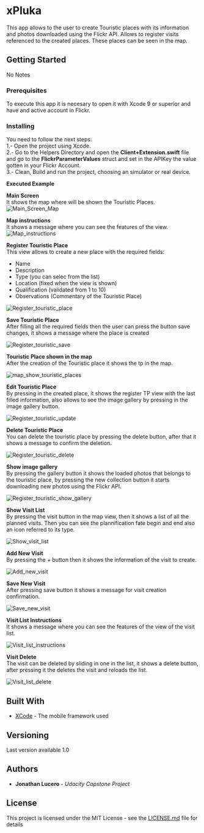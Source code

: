 # xPluka
This app allows to the user to create Touristic places with its information and photos downloaded using the Flickr API. 
Allows to register visits referenced to the created places.
These places can be seen in the map.
## Getting Started
No Notes
### Prerequisites
To execute this app it is necesary to open it with Xcode 9 or superior and have and active account in Flickr.
### Installing
You need to follow the next steps:<br />
1.- Open the project using Xcode.<br />
2.- Go to the Helpers Directory and open the **Client+Extension.swift** file and go to the  **FlickrParameterValues** struct and set in the APIKey the value gotten in your Flickr Account.<br />
3.- Clean, Build and run the project, choosing an simulator or real device.<br />

**Executed Example**

**Main Screen**<br/>
It shows the map where will be shown the Touristic Places.<br/>
![Main_Screen_Map](xpluka-map-1_1.png)

**Map instructions**<br/>
It shows a message where you can see the features of the view.<br/>
![Map_instructions](xpluka-map-instructions_1.png)

**Register Touristic Place**<br/>
This view allows to create a new place with the required fields:<br/>
* Name<br/>
* Description<br/>
* Type (you can selec from the list)<br/>
* Location (fixed when the view is shown)<br/>
* Qualification (validated from 1 to 10)<br/>
* Observations (Commentary of the Touristic Place)<br/>

![Register_touristic_place](xpluka-register-touristic-place_1.png)<br/>

**Save Touristic Place** <br/>
After filling all the required fields then the user can press the button save changes, it shows a message where the place is created<br/>

![Register_touristic_save](xpluka-register-touristic-place-save-changes_1.png)<br/>

**Touristic Place shown in the map**<br/>
After the creation of the Touristic place it shows the tp in the map.<br/> 

![map_show_touristic_places](xpluka-register-touristic-place-show-tp_1.png)<br/>

**Edit Touristic Place**<br/>
By pressing in the created place, it shows the register TP view with the last filled information, also allows to see the image gallery by pressing in the image gallery button.<br/>

![Register_touristic_update](xpluka-register-touristic-place-update-changes_1.png)<br/>

**Delete Touristic Place**<br/>
You can delete the touristic place by pressing the delete button, after that it shows a message to confirm the deletion.<br/>

![Register_touristic_delete](xpluka-register-touristic-place-delete_1.png)<br/>

**Show image gallery**<br/>
By pressing the gallery button it shows the loaded photos that belongs to the touristic place, by pressing the new collection button it starts downloading new photos using the Flickr API.

![Register_touristic_show_gallery](xpluka-photo-gallery_1.png)<br/>

**Show Visit List**<br/>
By pressing the visit button in the map view, then it shows a list of all the planned visits. Then you can see the plannification fate begin and end also an icon referred to its type.<br/>

![Show_visit_list](xpluka-visit-list_1.png)<br/>

**Add New Visit**<br/>
By pressing the + button then it shows the information of the visit to create.<br/>

![Add_new_visit](xpluka-register-visit_1.png)<br/>

**Save New Visit**<br/>
After pressing save button it shows a message for visit creation confirmation.<br/>

![Save_new_visit](xpluka-register-visit-save-changes_1.png)<br/>

**Visit List Instructions**<br/>
It shows a message where you can see the features of the view of the visit list.<br/>

![Visit_list_instructions](xpluka-visit-list-instructions_1.png)<br/>

**Visit Delete**<br/>
The visit can be deleted by sliding in one in the list, it shows a delete button, after pressing it the deletes the visit and reloads the list.<br/>

![Visit_list_delete](xpluka-visit-list-delete.png)<br/>


## Built With

* [XCode](https://developer.apple.com/xcode/) - The mobile framework used

## Versioning
Last version available 1.0

## Authors

* **Jonathan Lucero** - *Udacity Capstone Project* 

## License
This project is licensed under the MIT License - see the [LICENSE.md](LICENSE.md) file for details

